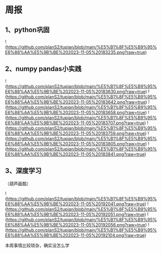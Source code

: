 # 周报

## 1、python巩固

!(https://github.com/planS2/tupian/blob/main/%E5%B1%8F%E5%B9%95%E6%88%AA%E5%9B%BE%202023-11-05%20183235.png?raw=true)

## 2、numpy pandas小实践

!(https://github.com/planS2/tupian/blob/main/%E5%B1%8F%E5%B9%95%E6%88%AA%E5%9B%BE%202023-11-05%20183630.png?raw=true)
!(https://github.com/planS2/tupian/blob/main/%E5%B1%8F%E5%B9%95%E6%88%AA%E5%9B%BE%202023-11-05%20183642.png?raw=true)
!(https://github.com/planS2/tupian/blob/main/%E5%B1%8F%E5%B9%95%E6%88%AA%E5%9B%BE%202023-11-05%20183658.png?raw=true)
!(https://github.com/planS2/tupian/blob/main/%E5%B1%8F%E5%B9%95%E6%88%AA%E5%9B%BE%202023-11-05%20183707.png?raw=true)
!(https://github.com/planS2/tupian/blob/main/%E5%B1%8F%E5%B9%95%E6%88%AA%E5%9B%BE%202023-11-05%20183759.png?raw=true)
!(https://github.com/planS2/tupian/blob/main/%E5%B1%8F%E5%B9%95%E6%88%AA%E5%9B%BE%202023-11-05%20183805.png?raw=true)
!(https://github.com/planS2/tupian/blob/main/%E5%B1%8F%E5%B9%95%E6%88%AA%E5%9B%BE%202023-11-05%20183841.png?raw=true)

## 3、深度学习

（葫芦画瓢）

!(https://github.com/planS2/tupian/blob/main/%E5%B1%8F%E5%B9%95%E6%88%AA%E5%9B%BE%202023-11-05%20192041.png?raw=true)
!(https://github.com/planS2/tupian/blob/main/%E5%B1%8F%E5%B9%95%E6%88%AA%E5%9B%BE%202023-11-05%20192051.png?raw=true)
!(https://github.com/planS2/tupian/blob/main/%E5%B1%8F%E5%B9%95%E6%88%AA%E5%9B%BE%202023-11-05%20192056.png?raw=true)
!(https://github.com/planS2/tupian/blob/main/%E5%B1%8F%E5%B9%95%E6%88%AA%E5%9B%BE%202023-11-05%20192104.png?raw=true)



本周事情比较琐杂，确实没怎么学
